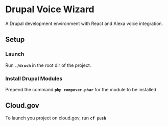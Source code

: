 # Drupal Voice Wizard

A Drupal development environment with React and Alexa voice integration.

## Setup

### Launch

Run **`./drush`** in the root dir of the project.

### Install Drupal Modules

Prepend the command **`php composer.phar`** for the module to be installed

## Cloud.gov

To launch you project on cloud.gov, run **`cf push`**
